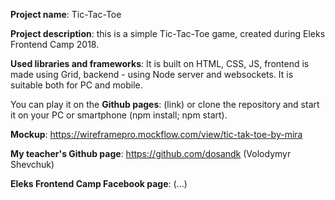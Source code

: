 <b>Project name</b>: Tic-Tac-Toe

<b>Project description</b>: this is a simple Tic-Tac-Toe game, created during Eleks Frontend Camp 2018. 

<b>Used libraries and frameworks</b>:
It is built on HTML, CSS, JS, frontend is made using Grid, backend - using Node server and websockets.
It is suitable both for PC and mobile.

You can play it on the <b>Github pages</b>: (link) or clone the repository and start it on your PC or smartphone (npm install; npm start).

<b>Mockup</b>: https://wireframepro.mockflow.com/view/tic-tak-toe-by-mira

<b>My teacher's Github page</b>: https://github.com/dosandk (Volodymyr Shevchuk)

<b>Eleks Frontend Camp Facebook page</b>: (...)



